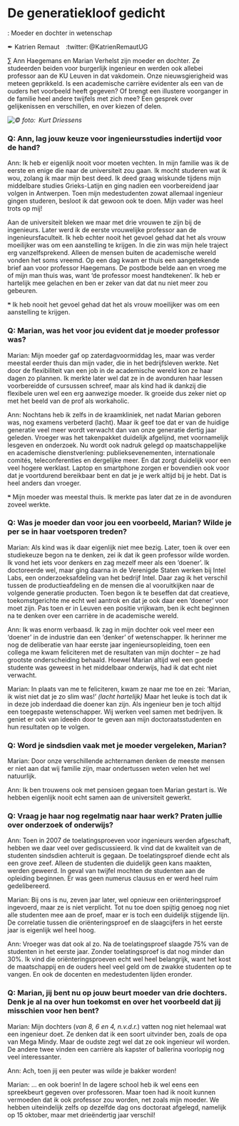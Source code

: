 # De generatiekloof gedicht
: Moeder en dochter in wetenschap

✒ Katrien Remaut :twitter: @KatrienRemautUG

∑ Ann Haegemans en Marian Verhelst zijn moeder en dochter. Ze studeerden beiden voor burgerlijk ingenieur en werden ook allebei professor aan de KU Leuven in dat vakdomein. Onze nieuwsgierigheid was meteen geprikkeld. Is een academische carrière evidenter als een van de ouders het voorbeeld heeft gegeven? Of brengt een illustere voorganger in de familie heel andere twijfels met zich mee? Een gesprek over gelijkenissen en verschillen, en over kiezen of delen.

_![](moederendochter.jpg#x50y30 "© foto: Kurt Driessens")_

### Q: Ann, lag jouw keuze voor ingenieursstudies indertijd voor de hand?

Ann: Ik heb er eigenlijk nooit voor moeten vechten. In mijn familie was ik de eerste en enige die naar de universiteit zou gaan. Ik mocht studeren wat ik wou, zolang ik maar mijn best deed. Ik deed graag wiskunde tijdens mijn middelbare studies Grieks-Latijn en ging nadien een voorbereidend jaar volgen in Antwerpen. Toen mijn medestudenten zowat allemaal ingenieur gingen studeren, besloot ik dat gewoon ook te doen. Mijn vader was heel trots op mij!

Aan de universiteit bleken we maar met drie vrouwen te zijn bij de ingenieurs. Later werd ik de eerste vrouwelijke professor aan de ingenieursfaculteit. Ik heb echter nooit het gevoel gehad dat het als vrouw moeilijker was om een aanstelling te krijgen. In die zin was mijn hele traject erg vanzelfsprekend. Alleen de mensen buiten de academische wereld vonden het soms vreemd. Op een dag kwam er thuis een aangetekende brief aan voor professor Haegemans. De postbode belde aan en vroeg me of mijn man thuis was, want ‘de professor moest handtekenen’. Ik heb er hartelijk mee gelachen en ben er zeker van dat dat nu niet meer zou gebeuren.

❝ Ik heb nooit het gevoel gehad dat het als vrouw moeilijker was om een aanstelling te krijgen.

### Q: Marian, was het voor jou evident dat je moeder professor was?

Marian: Mijn moeder gaf op zaterdagvoormiddag les, maar was verder meestal eerder thuis dan mijn vader, die in het bedrijfsleven werkte. Net door de flexibiliteit van een job in de academische wereld kon ze haar dagen zo plannen. Ik merkte later wel dat ze in de avonduren haar lessen voorbereidde of cursussen schreef, maar als kind had ik dankzij die flexibele uren wel een erg aanwezige moeder. Ik groeide dus zeker niet op met het beeld van de prof als workaholic.

Ann: Nochtans heb ik zelfs in de kraamkliniek, net nadat Marian geboren was, nog examens verbeterd (lacht). Maar ik geef toe dat er van de huidige generatie veel meer wordt verwacht dan van onze generatie dertig jaar geleden. Vroeger was het takenpakket duidelijk afgelijnd, met voornamelijk lesgeven en onderzoek. Nu wordt ook nadruk gelegd op maatschappelijke en academische dienstverlening: publieksevenementen, internationale comités, teleconferenties en dergelijke meer. En dat zorgt duidelijk voor een veel hogere werklast. Laptop en smartphone zorgen er bovendien ook voor dat je voortdurend bereikbaar bent en dat je je werk altijd bij je hebt. Dat is heel anders dan vroeger.

❝ Mijn moeder was meestal thuis. Ik merkte pas later dat ze in de avonduren zoveel werkte.

### Q: Was je moeder dan voor jou een voorbeeld, Marian? Wilde je per se in haar voetsporen treden?

Marian: Als kind was ik daar eigenlijk niet mee bezig. Later, toen ik over een studiekeuze begon na te denken, zei ik dat ik geen professor wilde worden. Ik vond het iets voor denkers en zag mezelf meer als een ‘doener’. Ik doctoreerde wel, maar ging daarna in de Verenigde Staten werken bij Intel Labs, een onderzoeksafdeling van het bedrijf Intel. Daar zag ik het verschil tussen de productieafdeling en de mensen die al vooruitkijken naar de volgende generatie producten. Toen begon ik te beseffen dat dat creatieve, toekomstgerichte me echt wel aantrok en dat je ook daar een ‘doener’ voor moet zijn. Pas toen er in Leuven een positie vrijkwam, ben ik echt beginnen na te denken over een carrière in de academische wereld.

Ann: Ik was enorm verbaasd. Ik zag in mijn dochter ook veel meer een ‘doener’ in de industrie dan een ‘denker’ of wetenschapper. Ik herinner me nog de deliberatie van haar eerste jaar ingenieursopleiding, toen een collega me kwam feliciteren met de resultaten van mijn dochter – ze had grootste onderscheiding behaald. Hoewel Marian altijd wel een goede studente was geweest in het middelbaar onderwijs, had ik dat echt niet verwacht.

Marian: In plaats van me te feliciteren, kwam ze naar me toe en zei: ‘Marian, ik wist niet dat je zo slim was!’ _(lacht hartelijk)_ Maar het leuke is toch dat ik in deze job inderdaad die doener kan zijn. Als ingenieur ben je toch altijd een toegepaste wetenschapper. Wij werken veel samen met bedrijven. Ik geniet er ook van ideeën door te geven aan mijn doctoraatsstudenten en hun resultaten op te volgen.

### Q: Word je sindsdien vaak met je moeder vergeleken, Marian?

Marian: Door onze verschillende achternamen denken de meeste mensen er niet aan dat wij familie zijn, maar ondertussen weten velen het wel natuurlijk.

Ann: Ik ben trouwens ook met pensioen gegaan toen Marian gestart is. We hebben eigenlijk nooit echt samen aan de universiteit gewerkt.

### Q: Vraag je haar nog regelmatig naar haar werk? Praten jullie over onderzoek of onderwijs?

Ann: Toen in 2007 de toelatingsproeven voor ingenieurs werden afgeschaft, hebben we daar veel over gediscussieerd. Ik vind dat de kwaliteit van de studenten sindsdien achteruit is gegaan. De toelatingsproef diende echt als een grove zeef. Alleen de studenten die duidelijk geen kans maakten, werden geweerd. In geval van twijfel mochten de studenten aan de opleiding beginnen. Er was geen numerus clausus en er werd heel ruim gedelibereerd.

Marian: Bij ons is nu, zeven jaar later, wel opnieuw een oriënteringsproef ingevoerd, maar ze is niet verplicht. Tot nu toe doen spijtig genoeg nog niet alle studenten mee aan de proef, maar er is toch een duidelijk stijgende lijn. De correlatie tussen die oriënteringsproef en de slaagcijfers in het eerste jaar is eigenlijk wel heel hoog.

Ann: Vroeger was dat ook al zo. Na de toelatingsproef slaagde 75% van de studenten in het eerste jaar. Zonder toelatingsproef is dat nog minder dan 30%. Ik vind die oriënteringsproeven echt wel heel belangrijk, want het kost de maatschappij en de ouders heel veel geld om de zwakke studenten op te vangen. En ook de docenten en medestudenten lijden eronder.

### Q: Marian, jij bent nu op jouw beurt moeder van drie dochters. Denk je al na over hun toekomst en over het voorbeeld dat jij misschien voor hen bent?

Marian: Mijn dochters (_van 8, 6 en 4, n.v.d.r._) vatten nog niet helemaal wat een ingenieur doet. Ze denken dat ik een soort uitvinder ben, zoals de opa van Mega Mindy. Maar de oudste zegt wel dat ze ook ingenieur wil worden. De andere twee vinden een carrière als kapster of ballerina voorlopig nog veel interessanter.

Ann: Ach, toen jij een peuter was wilde je bakker worden!

Marian: … en ook boerin! In de lagere school heb ik wel eens een spreekbeurt gegeven over professoren. Maar toen had ik nooit kunnen vermoeden dat ik ook professor zou worden, net zoals mijn moeder. We hebben uiteindelijk zelfs op dezelfde dag ons doctoraat afgelegd, namelijk op 15 oktober, maar met drieëndertig jaar verschil!
